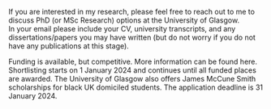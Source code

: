 If you are interested in my research, please feel free to reach out to me to discuss PhD (or MSc Research) options at the University of Glasgow.<br>
In your email please include your CV, university transcripts, and any dissertations/papers you may have written (but do not worry if you do not have any publications at this stage).

Funding is available, but competitive. More information can be found here.
Shortlisting starts on 1 January 2024 and continues until all funded places are awarded.
The University of Glasgow also offers James McCune Smith scholarships for black UK domiciled students. The application deadline is 31 January 2024.
